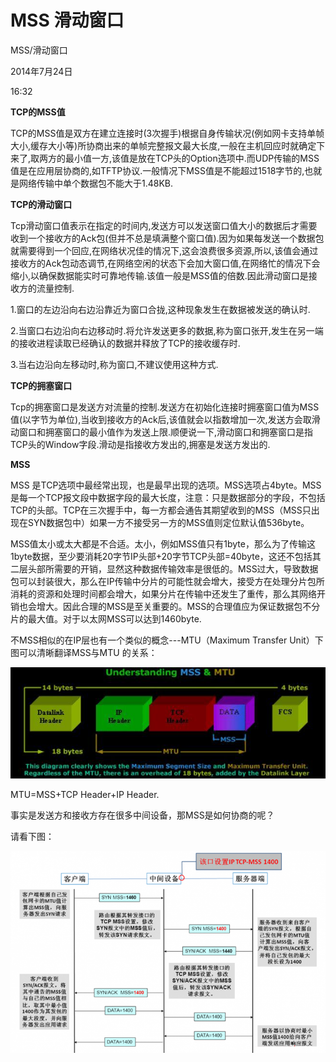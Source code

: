 # MSS 滑动窗口

MSS/滑动窗口

2014年7月24日

16:32

**TCP的MSS值**

TCP的MSS值是双方在建立连接时(3次握手)根据自身传输状况(例如网卡支持单帧大小,缓存大小等)所协商出来的单帧完整报文最大长度,一般在主机回应时就确定下来了,取两方的最小值一方,该值是放在TCP头的Option选项中.而UDP传输的MSS值是在应用层协商的,如TFTP协议.一般情况下MSS值是不能超过1518字节的,也就是网络传输中单个数据包不能大于1.48KB.

**TCP的滑动窗口**

Tcp滑动窗口值表示在指定的时间内,发送方可以发送窗口值大小的数据后才需要收到一个接收方的Ack包(但并不总是填满整个窗口值).因为如果每发送一个数据包就需要得到一个回应,在网络状况佳的情况下,这会浪费很多资源,所以,该值会通过接收方的Ack包动态调节,在网络空闲的状态下会加大窗口值,在网络忙的情况下会缩小,以确保数据能实时可靠地传输.该值一般是MSS值的倍数.因此滑动窗口是接收方的流量控制.

1.窗口的左边沿向右边沿靠近为窗口合拢,这种现象发生在数据被发送的确认时.

2.当窗口右边沿向右边移动时.将允许发送更多的数据,称为窗口张开,发生在另一端的接收进程读取已经确认的数据并释放了TCP的接收缓存时.

3.当右边沿向左移动时,称为窗口,不建议使用这种方式.

**TCP的拥塞窗口**

Tcp的拥塞窗口是发送方对流量的控制.发送方在初始化连接时拥塞窗口值为MSS值(以字节为单位),当收到接收方的Ack后,该值就会以指数增加一次,发送方会取滑动窗口和拥塞窗口的最小值作为发送上限.顺便说一下,滑动窗口和拥塞窗口是指TCP头的Window字段.滑动是指接收方发出的,拥塞是发送方发出的.

**MSS**

MSS 是TCP选项中最经常出现，也是最早出现的选项。MSS选项占4byte。MSS是每一个TCP报文段中数据字段的最大长度，注意：只是数据部分的字段，不包括TCP的头部。TCP在三次握手中，每一方都会通告其期望收到的MSS（MSS只出现在SYN数据包中）如果一方不接受另一方的MSS值则定位默认值536byte。

MSS值太小或太大都是不合适。太小，例如MSS值只有1byte，那么为了传输这1byte数据，至少要消耗20字节IP头部+20字节TCP头部=40byte，这还不包括其二层头部所需要的开销，显然这种数据传输效率是很低的。MSS过大，导致数据包可以封装很大，那么在IP传输中分片的可能性就会增大，接受方在处理分片包所消耗的资源和处理时间都会增大，如果分片在传输中还发生了重传，那么其网络开销也会增大。因此合理的MSS是至关重要的。MSS的合理值应为保证数据包不分片的最大值。对于以太网MSS可以达到1460byte.

不MSS相似的在IP层也有一个类似的概念---MTU（Maximum Transfer Unit）下图可以清晰翻译MSS与MTU 的关系：

![MSS%20%E6%BB%91%E5%8A%A8%E7%AA%97%E5%8F%A3%2008ef02c2abeb450289bef93afbf5651b/image1.jpg](MSS%20滑动窗口/image1.jpg)

MTU=MSS+TCP Header+IP Header.

事实是发送方和接收方存在很多中间设备，那MSS是如何协商的呢？

请看下图：

![MSS%20%E6%BB%91%E5%8A%A8%E7%AA%97%E5%8F%A3%2008ef02c2abeb450289bef93afbf5651b/image2.png](MSS%20滑动窗口/image2.png)